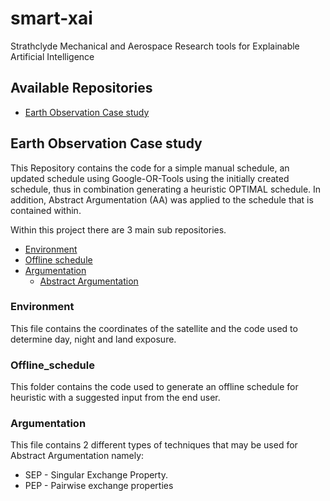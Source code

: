 # smart-xai

Strathclyde Mechanical and Aerospace Research tools for Explainable Artificial Intelligence

## Available Repositories
* [Earth Observation Case study](#Earth_Observation_Case_study)


## Earth Observation Case study

This Repository contains the code for a simple manual schedule, an updated schedule using Google-OR-Tools using the 
initially created schedule, thus in combination generating a heuristic OPTIMAL schedule. In addition,
Abstract Argumentation (AA) was applied to the schedule that is contained within.

Within this project there are 3 main sub repositories.
* [Environment](#Environment)
* [Offline schedule](#Offline_schedule)
* [Argumentation](#Argumentation)
  * [Abstract Argumentation](#Abstract_Argumentation)

### Environment
This file contains the coordinates of the satellite and the code used to determine day, 
night and land exposure.

### Offline_schedule
This folder contains the code used to generate an offline schedule for heuristic with a suggested input 
from the end user.

### Argumentation
This file contains 2 different types of techniques that may be used for Abstract Argumentation namely:
* SEP - Singular Exchange Property.
* PEP - Pairwise exchange properties


